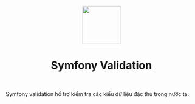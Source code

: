 <p align="center">
    <a href="https://github.com/yiisoft" target="_blank">
        <img src="https://avatars0.githubusercontent.com/u/143937" height="100px">
    </a>
    <h1 align="center">Symfony Validation</h1>
    <br>
</p>

Symfony validation hổ trợ kiểm tra các kiểu dữ liệu đặc thù trong nước ta.

